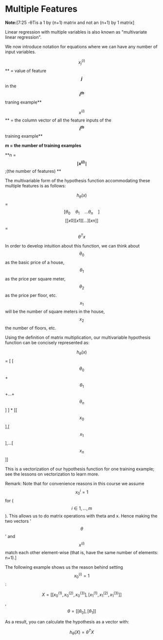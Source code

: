 # Multiple Features

**Note:**\[7:25 -θTis a 1 by \(n+1\) matrix and not an \(n+1\) by 1 matrix\]

Linear regression with multiple variables is also known as "multivariate linear regression".

We now introduce notation for equations where we can have any number of input variables.

$$ x_j^{(i)}$$** = value of feature **$$j$$** in the **$$i^{th}$$** traning example**

$$x^{(i)}$$** = the column vector of all the feature inputs of the **$$i^{th}$$** training example**

**m = the number of training examples**

**n = **$$ \mid x^{(i)} \mid$$**;\(the number of features\) **

The multivariable form of the hypothesis function accommodating these multiple features is as follows:

$$h_{\theta}(x)$$ = $$[\theta_{0} \quad \theta_{1} \quad ... \theta_{n} \quad]$$$$[[x{0}] [x{1}][...][x{n}]]$$ = $$ \theta^{T}x$$

In order to develop intuition about this function, we can think about $$\theta_{0}$$ as the basic price of a house, $$\theta_{1}$$ as the price per square meter, $$\theta_{2}$$ as the price per floor, etc. $$x_{1}$$ will be the number of square meters in the house, $$x_{2}$$ the number of floors, etc.

Using the definition of matrix multiplication, our multivariable hypothesis function can be concisely represented as:

$$h_{\theta}(x)$$ = \[ \[ $$\theta_{0}$$+$$\theta_{1}$$+...+$$\theta_{n}$$ \] \] \* \[\[$$x_{0}$$\],\[$$x_{1}$$\],...\[$$x_{n}$$\]\]

This is a vectorization of our hypothesis function for one training example; see the lessons on vectorization to learn more.

Remark: Note that for convenience reasons in this course we assume $$x_{0}^{i}=1$$ for \($$i \in 1,...,m$$\). This allows us to do matrix operations with theta and x. Hence making the two vectors '$$\theta$$' and $$x^{(i)}$$ match each other element-wise \(that is, have the same number of elements: n+1\).\]

The following example shows us the reason behind setting $$x_{0}^{(i)}=1$$:

$$ X = [ [ x_{0}^{(1)} , x_{0}^{(2)},x_{0}^{(3)} ],[ x_{1}^{(1)} , x_{1}^{(2)},x_{1}^{(3)} ] ]$$, $$ \theta = [ [ \theta_{0} ], [\theta_{1}] ]$$

As a result, you can calculate the hypothesis as a vector with:

$$ h_{\theta}(X) = \theta^{T}X$$

